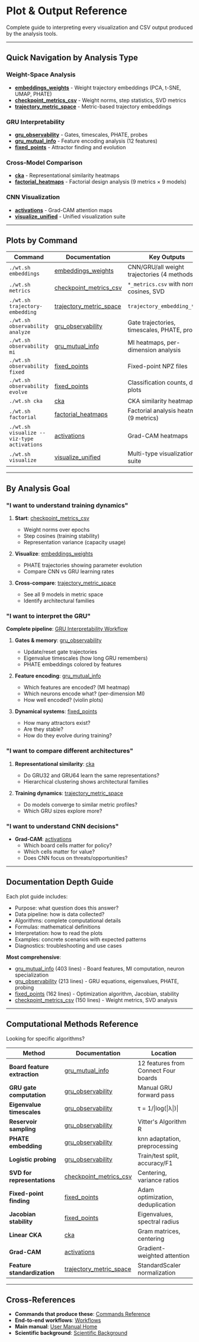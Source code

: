# Plot & Output Reference

Complete guide to interpreting every visualization and CSV output produced by the analysis tools.

---

## Quick Navigation by Analysis Type

### Weight-Space Analysis
- **[embeddings_weights](embeddings_weights.md)** - Weight trajectory embeddings (PCA, t-SNE, UMAP, PHATE)
- **[checkpoint_metrics_csv](checkpoint_metrics_csv.md)** - Weight norms, step statistics, SVD metrics
- **[trajectory_metric_space](trajectory_metric_space.md)** - Metric-based trajectory embeddings

### GRU Interpretability
- **[gru_observability](gru_observability.md)** - Gates, timescales, PHATE, probes
- **[gru_mutual_info](gru_mutual_info.md)** - Feature encoding analysis (12 features)
- **[fixed_points](fixed_points.md)** - Attractor finding and evolution

### Cross-Model Comparison
- **[cka](cka.md)** - Representational similarity heatmaps
- **[factorial_heatmaps](factorial_heatmaps.md)** - Factorial design analysis (9 metrics × 9 models)

### CNN Visualization
- **[activations](activations.md)** - Grad-CAM attention maps
- **[visualize_unified](visualize_unified.md)** - Unified visualization suite

---

## Plots by Command

| Command | Documentation | Key Outputs |
|---------|---------------|-------------|
| `./wt.sh embeddings` | [embeddings_weights](embeddings_weights.md) | CNN/GRU/all weight trajectories (4 methods) |
| `./wt.sh metrics` | [checkpoint_metrics_csv](checkpoint_metrics_csv.md) | `*_metrics.csv` with norms, cosines, SVD |
| `./wt.sh trajectory-embedding` | [trajectory_metric_space](trajectory_metric_space.md) | `trajectory_embedding_*.png` |
| `./wt.sh observability analyze` | [gru_observability](gru_observability.md) | Gate trajectories, timescales, PHATE, probes |
| `./wt.sh observability mi` | [gru_mutual_info](gru_mutual_info.md) | MI heatmaps, per-dimension analysis |
| `./wt.sh observability fixed` | [fixed_points](fixed_points.md) | Fixed-point NPZ files |
| `./wt.sh observability evolve` | [fixed_points](fixed_points.md) | Classification counts, drift plots |
| `./wt.sh cka` | [cka](cka.md) | CKA similarity heatmaps |
| `./wt.sh factorial` | [factorial_heatmaps](factorial_heatmaps.md) | Factorial analysis heatmaps (9 metrics) |
| `./wt.sh visualize --viz-type activations` | [activations](activations.md) | Grad-CAM heatmaps |
| `./wt.sh visualize` | [visualize_unified](visualize_unified.md) | Multi-type visualization suite |

---

## By Analysis Goal

### "I want to understand training dynamics"
1. **Start**: [checkpoint_metrics_csv](checkpoint_metrics_csv.md)
   - Weight norms over epochs
   - Step cosines (training stability)
   - Representation variance (capacity usage)

2. **Visualize**: [embeddings_weights](embeddings_weights.md)
   - PHATE trajectories showing parameter evolution
   - Compare CNN vs GRU learning rates

3. **Cross-compare**: [trajectory_metric_space](trajectory_metric_space.md)
   - See all 9 models in metric space
   - Identify architectural families

### "I want to interpret the GRU"
**Complete pipeline**: [GRU Interpretability Workflow](../workflows/gru_interpretability.md)

1. **Gates & memory**: [gru_observability](gru_observability.md)
   - Update/reset gate trajectories
   - Eigenvalue timescales (how long GRU remembers)
   - PHATE embeddings colored by features

2. **Feature encoding**: [gru_mutual_info](gru_mutual_info.md)
   - Which features are encoded? (MI heatmap)
   - Which neurons encode what? (per-dimension MI)
   - How well encoded? (violin plots)

3. **Dynamical systems**: [fixed_points](fixed_points.md)
   - How many attractors exist?
   - Are they stable?
   - How do they evolve during training?

### "I want to compare different architectures"
1. **Representational similarity**: [cka](cka.md)
   - Do GRU32 and GRU64 learn the same representations?
   - Hierarchical clustering shows architectural families

2. **Training dynamics**: [trajectory_metric_space](trajectory_metric_space.md)
   - Do models converge to similar metric profiles?
   - Which GRU sizes explore more?

### "I want to understand CNN decisions"
- **Grad-CAM**: [activations](activations.md)
  - Which board cells matter for policy?
  - Which cells matter for value?
  - Does CNN focus on threats/opportunities?

---

## Documentation Depth Guide

Each plot guide includes:

- Purpose: what question does this answer?
- Data pipeline: how is data collected?
- Algorithms: complete computational details
- Formulas: mathematical definitions
- Interpretation: how to read the plots
- Examples: concrete scenarios with expected patterns
- Diagnostics: troubleshooting and use cases

**Most comprehensive**:
- [gru_mutual_info](gru_mutual_info.md) (403 lines) - Board features, MI computation, neuron specialization
- [gru_observability](gru_observability.md) (213 lines) - GRU equations, eigenvalues, PHATE, probing
- [fixed_points](fixed_points.md) (162 lines) - Optimization algorithm, Jacobian, stability
- [checkpoint_metrics_csv](checkpoint_metrics_csv.md) (150 lines) - Weight metrics, SVD analysis

---

## Computational Methods Reference

Looking for specific algorithms?

| Method | Documentation | Location |
|--------|---------------|----------|
| **Board feature extraction** | [gru_mutual_info](gru_mutual_info.md#board-feature-extraction) | 12 features from Connect Four boards |
| **GRU gate computation** | [gru_observability](gru_observability.md#gate-activation-computation) | Manual GRU forward pass |
| **Eigenvalue timescales** | [gru_observability](gru_observability.md#timescale-computation) | τ = 1/\|log(\|λ\|)\| |
| **Reservoir sampling** | [gru_observability](gru_observability.md#gate-activation-computation) | Vitter's Algorithm R |
| **PHATE embedding** | [gru_observability](gru_observability.md#phate-embedding) | knn adaptation, preprocessing |
| **Logistic probing** | [gru_observability](gru_observability.md#logistic-regression-probing) | Train/test split, accuracy/F1 |
| **SVD for representations** | [checkpoint_metrics_csv](checkpoint_metrics_csv.md#4-representation-svd-analysis-optional) | Centering, variance ratios |
| **Fixed-point finding** | [fixed_points](fixed_points.md#fixed-point-finding-algorithm-discovery-stage) | Adam optimization, deduplication |
| **Jacobian stability** | [fixed_points](fixed_points.md#4-stability-classification) | Eigenvalues, spectral radius |
| **Linear CKA** | [cka](cka.md#2-linear-cka-formula) | Gram matrices, centering |
| **Grad-CAM** | [activations](activations.md#grad-cam-algorithm) | Gradient-weighted attention |
| **Feature standardization** | [trajectory_metric_space](trajectory_metric_space.md#3-standardization) | StandardScaler normalization |

---

## Cross-References

- **Commands that produce these**: [Commands Reference](../commands/)
- **End-to-end workflows**: [Workflows](../workflows/)
- **Main manual**: [User Manual Home](../)
- **Scientific background**: [Scientific Background](../../scientific/)
